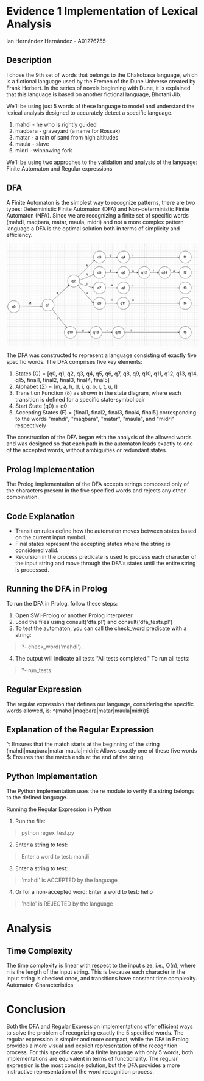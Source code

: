 # Evidence 1 Implementation of Lexical Analysis
Ian Hernández Hernández - A01276755

## Description

I chose the 9th set of words that belongs to the Chakobasa language, which is a fictional language used by the Fremen of the Dune Universe created by Frank Herbert. In the series of novels beginning with Dune, it is explained that this language is based on another fictional language, Bhotani Jib.

We'll  be using just 5 words of these language to model and understand the lexical analysis designed to accurately detect a specific language.

1. mahdi - he who is rightly guided
2. maqbara - graveyard (a name for Rossak)
3. matar - a rain of sand from high altitudes
4. maula - slave
5. midri - winnowing fork

We'll be using two approches to the validation and analysis of the language: Finite Automaton and Regular expressions

## DFA
A Finite Automaton is the simplest way to recognize patterns, there are two types: Deterministic Finite Automaton (DFA) and Non-deterministic Finite Automaton (NFA). Since we are recognizing a finite set of specific words (mahdi, maqbara, matar, maula, midri) and not a more complex pattern language a DFA is the optimal solution both in terms of simplicity and efficiency.

![DFA](./DFA.png)

The DFA was constructed to represent a language consisting of exactly five specific words. The DFA comprises five key elements:

1. States (Q) = [q0, q1, q2, q3, q4, q5, q6, q7, q8, q9, q10, q11, q12, q13, q14, q15, final1, final2, final3, final4, final5]
2. Alphabet (Σ) = [m, a, h, d, i, q, b, r, t, u, l]
3. Transition Function (δ) as shown in the state diagram, where each transition is defined for a specific state-symbol pair
4. Start State (q0) = q0
5. Accepting States (F) = [final1, final2, final3, final4, final5] corresponding to the words "mahdi", "maqbara", "matar", "maula", and "midri" respectively

The construction of the DFA began with the analysis of the allowed words and was designed so that each path in the automaton leads exactly to one of the accepted words, without ambiguities or redundant states.

## Prolog Implementation
The Prolog implementation of the DFA accepts strings composed only of the characters present in the five specified words and rejects any other combination.

## Code Explanation
* Transition rules define how the automaton moves between states based on the current input symbol.
* Final states represent the accepting states where the string is considered valid.
* Recursion in the process predicate is used to process each character of the input string and move through the DFA's states until the entire string is processed.

## Running the DFA in Prolog
To run the DFA in Prolog, follow these steps:

1. Open SWI-Prolog or another Prolog interpreter
2. Load the files using consult('dfa.pl') and consult('dfa_tests.pl')
3. To test the automaton, you can call the check_word predicate with a string:

> ?- check_word('mahdi').

4. The output will indicate all tests "All tests completed."
To run all tests:
> ?- run_tests.

## Regular Expression

The regular expression that defines our language, considering the specific words allowed, is:
^(mahdi|maqbara|matar|maula|midri)$

## Explanation of the Regular Expression

^: Ensures that the match starts at the beginning of the string
(mahdi|maqbara|matar|maula|midri): Allows exactly one of these five words
$: Ensures that the match ends at the end of the string

## Python Implementation
The Python implementation uses the re module to verify if a string belongs to the defined language.

Running the Regular Expression in Python

1. Run the file:
> python regex_test.py
2. Enter a string to test:
> Enter a word to test: mahdi
3. Enter a string to test:
> 'mahdi' is ACCEPTED by the language
4. Or for a non-accepted word:
Enter a word to test: hello
> 'hello' is REJECTED by the language

# Analysis
## Time Complexity
The time complexity is linear with respect to the input size, i.e., O(n), where n is the length of the input string. This is because each character in the input string is checked once, and transitions have constant time complexity.
Automaton Characteristics

# Conclusion
Both the DFA and Regular Expression implementations offer efficient ways to solve the problem of recognizing exactly the 5 specified words. The regular expression is simpler and more compact, while the DFA in Prolog provides a more visual and explicit representation of the recognition process.
For this specific case of a finite language with only 5 words, both implementations are equivalent in terms of functionality. The regular expression is the most concise solution, but the DFA provides a more instructive representation of the word recognition process.